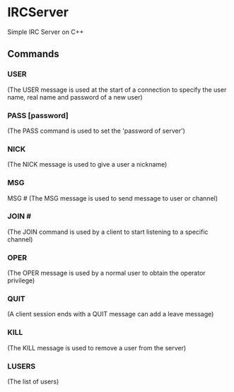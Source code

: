 # IRCServer
Simple IRC Server on C++

## Commands
### USER <username> <realname> <password>
(The USER message is used at the start of a connection to specify the user name, real name and password of a new user)

### PASS [password]
(The PASS command is used to set the 'password of server')

### NICK <nick>
(The NICK message is used to give a user a nickname)

### MSG <nickname>
MSG #<channel>
(The MSG message is used to send message to user or channel)

### JOIN #<channel>
(The JOIN command is used by a client to start listening to a specific channel)

### OPER <user> <password>
(The OPER message is used by a normal user to obtain the operator privilege)

### QUIT <message>
(A client session ends with a QUIT message can add a leave message)

### KILL <user> <message>
(The KILL message is used to remove a user from the server)

### LUSERS
(The list of users)